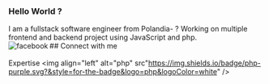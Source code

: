 ### Hello World ?
I am a fullstack software engineer from Polandia- ? Working on multiple frontend and backend project using JavaScript and php.
<br>## Connect with me[<img align="left" alt="facebook" src="https://img.shields.io/badge/facebook-%231877F2.svg?&style=for-the-badge&logo=facebook&logoColor=white" />](https://www.facebook.com)<br>
<br> Expertise
<img align="left" alt="php" src"https://img.shields.io/badge/php-purple.svg?&style=for-the-badge&logo=php&logoColor=white" />
<br>
<br>
